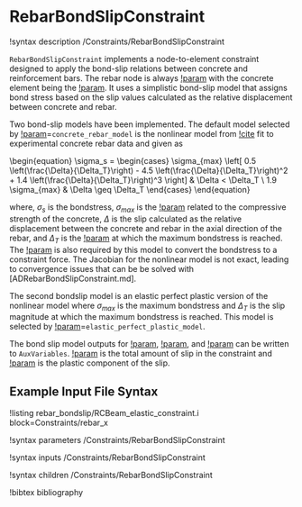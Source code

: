 # RebarBondSlipConstraint

!syntax description /Constraints/RebarBondSlipConstraint

`RebarBondSlipConstraint` implements a node-to-element constraint  designed to apply the bond-slip relations between concrete and reinforcement bars. The rebar node is always [!param](/Constraints/RebarBondSlipConstraint/secondary) with the concrete element being the [!param](/Constraints/RebarBondSlipConstraint/primary).  It uses a simplistic bond-slip model that assigns bond stress based on the slip values calculated as the relative displacement between concrete and rebar.

Two bond-slip models have been implemented.  The default model selected by [!param](/Constraints/RebarBondSlipConstraint/bondslip_model)=`concrete_rebar_model` is the nonlinear model from [!cite](bondlsip_adina_1985) fit to experimental concrete rebar data and given as

\begin{equation}
  \sigma_s =
  \begin{cases}
     \sigma_{max} \left[ 0.5 \left(\frac{\Delta}{\Delta_T}\right) - 4.5 \left(\frac{\Delta}{\Delta_T}\right)^2 + 1.4 \left(\frac{\Delta}{\Delta_T}\right)^3 \right] & \Delta < \Delta_T  \\
     1.9 \sigma_{max} & \Delta \geq \Delta_T
  \end{cases}
\end{equation}

where, $\sigma_s$ is the bondstress, $\sigma_{max}$ is the [!param](/Constraints/RebarBondSlipConstraint/max_bondstress) related to the compressive strength of the concrete, $\Delta$ is the slip calculated as the relative displacement between the concrete and rebar in the axial direction of the rebar, and $\Delta_T$ is the [!param](/Constraints/RebarBondSlipConstraint/transitional_slip_value) at which the maximum bondstress is reached.  The [!param](/Constraints/RebarBondSlipConstraint/rebar_radius) is also required by this model to convert the bondstress to a constraint force.  The Jacobian for the nonlinear model is not exact, leading to convergence issues that can be be solved with [ADRebarBondSlipConstraint.md].

The second bondslip model is an elastic perfect plastic version of the nonlinear model where $\sigma_{max}$ is the maximum bondstress and $\Delta_T$ is the slip magnitude at which the maximum bondstress is reached.  This model is selected by [!param](/Constraints/RebarBondSlipConstraint/bondslip_model)=`elastic_perfect_plastic_model`.

The bond slip model outputs for [!param](/Constraints/RebarBondSlipConstraint/output_axial_slip), [!param](/Constraints/RebarBondSlipConstraint/output_axial_force), and [!param](/Constraints/RebarBondSlipConstraint/output_axial_plastic_slip) can be written to `AuxVariables`.  [!param](/Constraints/RebarBondSlipConstraint/output_axial_slip) is the total amount of slip in the constraint and [!param](/Constraints/RebarBondSlipConstraint/output_axial_plastic_slip) is the plastic component of the slip.

## Example Input File Syntax

!listing rebar_bondslip/RCBeam_elastic_constraint.i block=Constraints/rebar_x

!syntax parameters /Constraints/RebarBondSlipConstraint

!syntax inputs /Constraints/RebarBondSlipConstraint

!syntax children  /Constraints/RebarBondSlipConstraint

!bibtex bibliography
